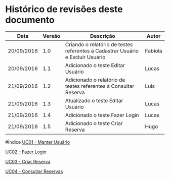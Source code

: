 # Histórico de revisões deste documento

|Data|Versão|Descrição|Autor|
|----|------|---------|-------|
|20/09/2016 |1.0 |Criando o relatório de testes referentes à Cadastrar Usuário e Excluir Usuário |Fabíola |
|20/09/2016 |1.1 |Adicionado o teste Editar Usuário |Lucas |
|21/09/2016 |1.2 |Adicionado o relatório de testes referentes à Consultar Reserva |Luis |
|21/09/2016 |1.3 |Atualizado o teste Editar Usuário |Lucas |
|21/09/2016 |1.4 |Adicionado o teste Fazer Login |Lucas |
|21/09/2016 |1.5 |Adicionado o teste Criar Reserva |Hugo |

#Índice
[UC01 - Manter Usuário](https://github.com/fga-gpp-mds/2016.2-SAS_FGA/wiki/Relat%C3%B3rio-de-Testes---Manter-Usu%C3%A1rio-(UC01))

[UC02 - Fazer Login](https://github.com/fga-gpp-mds/2016.2-SAS_FGA/wiki/Relat%C3%B3rio-de-Testes-Fazer-Login-(UC02))

[UC03 - Criar Reserva](https://github.com/fga-gpp-mds/2016.2-SAS_FGA/wiki/Relat%C3%B3rio-de-Testes-Criar-Reserva-(UC03))

[UC04 - Consultar Reservas](https://github.com/fga-gpp-mds/2016.2-SAS_FGA/wiki/Relat%C3%B3rio-de-Testes-Consultar-Reservas-(UC04))